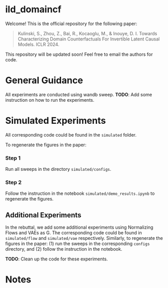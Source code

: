 # ild_domaincf


Welcome! This is the official repository for the following paper:

>Kulinski, S., Zhou, Z., Bai, R., Kocaoglu, M., & Inouye, D. I. Towards Characterizing Domain Counterfactuals For Invertible Latent Causal Models. ICLR 2024.


This repository will be updated soon! Feel free to email the authors for code.



# General Guidance 

All experiments are conducted using wandb sweep. **TODO**: Add some instruction on how to run the experiments.

# Simulated Experiments

All corresponding code could be found in the `simulated` folder. 

To regenerate the figures in the paper:

### Step 1
Run all sweeps in the directory `simulated/configs`.

### Step 2 
Follow the instruction in the notebook `simulated/demo_results.ipynb` to regenerate the figures.

## Additional Experiments 

In the rebuttal, we add some additional experiments using Normalizing Flows and VAEs as G. The corresponding code could
be found in `simulated/flow` and `simulated/vae` respectively. Similarly, to regenerate the figures in the paper: (1) 
run the sweeps in the corresponding `configs` directory, and (2) follow the instruction in the notebook.

**TODO**: Clean up the code for these experiments.


# Notes